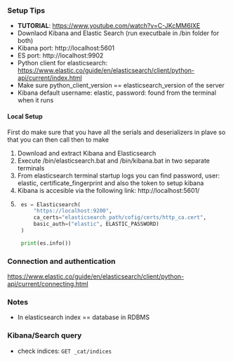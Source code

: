 ### Setup Tips
- **TUTORIAL**: https://www.youtube.com/watch?v=C-JKcMM6IXE
- Downlaod Kibana and Elastic Search (run executbale in /bin folder for both)
- Kibana port: http://localhost:5601 
- ES port: http://localhost:9902 
- Python client for elasticsearch: https://www.elastic.co/guide/en/elasticsearch/client/python-api/current/index.html
- Make sure python_client_version == elasticsearch_version of the server
- Kibana default username: elastic, password: found from the terminal when it runs

#### **Local Setup**
First do make sure that you have all the serials and deserializers in plave so that you can then call then to make 
1. Download and extract Kibana and Elasticsearch 
2. Execute /bin/elasticsearch.bat and /bin/kibana.bat in two separate terminals
3. From elasticsearch terminal startup logs you can find password, user: elastic, certificate_fingerprint and also the token to setup kibana
4. Kibana is accesible via the following link: http://localhost:5601/
5. ```python
    es = Elasticsearch(
        "https://localhost:9200",
        ca_certs="elasticsearch_path/cofig/certs/http_ca.cert",
        basic_auth=("elastic", ELASTIC_PASSWORD)
    )

    print(es.info())
    ```

### Connection and authentication
https://www.elastic.co/guide/en/elasticsearch/client/python-api/current/connecting.html

### Notes
- In elasticsearch index == database in RDBMS


### **Kibana/Search query**
- check indices: `GET _cat/indices`



